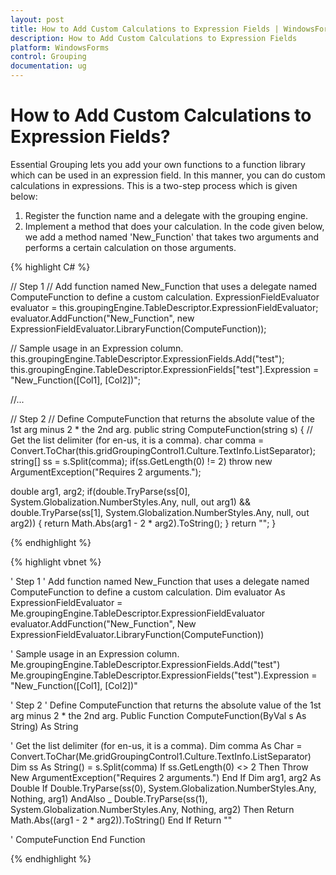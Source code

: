 ```yaml
---
layout: post
title: How to Add Custom Calculations to Expression Fields | WindowsForms | Syncfusion
description: How to Add Custom Calculations to Expression Fields
platform: WindowsForms
control: Grouping
documentation: ug
---
```

# How to Add Custom Calculations to Expression Fields?

Essential Grouping lets you add your own functions to a function library which can be used in an expression field. In this manner, you can do custom calculations in expressions. This is a two-step process which is given below:
1. Register the function name and a delegate with the grouping engine.
2. Implement a method that does your calculation.
   In the code given below, we add a method named 'New_Function' that takes two arguments and performs a certain calculation on those arguments.

{% highlight C# %}
 
// Step 1
// Add function named New_Function that uses a delegate named ComputeFunction to define a custom calculation.
ExpressionFieldEvaluator evaluator = this.groupingEngine.TableDescriptor.ExpressionFieldEvaluator;
evaluator.AddFunction("New_Function", new ExpressionFieldEvaluator.LibraryFunction(ComputeFunction));
 
// Sample usage in an Expression column.
this.groupingEngine.TableDescriptor.ExpressionFields.Add("test");
this.groupingEngine.TableDescriptor.ExpressionFields["test"].Expression = "New_Function([Col1], [Col2])";
 
//...
 
// Step 2
// Define ComputeFunction that returns the absolute value of the 1st arg minus 2 * the 2nd arg.
public string ComputeFunction(string s)
{
// Get the list delimiter (for en-us, it is a comma).
char comma = Convert.ToChar(this.gridGroupingControl1.Culture.TextInfo.ListSeparator);
string[] ss = s.Split(comma);
if(ss.GetLength(0) != 2)
throw new ArgumentException("Requires 2 arguments.");
 
double arg1, arg2;
if(double.TryParse(ss[0], System.Globalization.NumberStyles.Any, null, out arg1)
&& double.TryParse(ss[1], System.Globalization.NumberStyles.Any, null, out arg2))
{
return Math.Abs(arg1 - 2 * arg2).ToString();
}
return "";
}
 
{% endhighlight %}

{% highlight vbnet %}
 
' Step 1
' Add function named New_Function that uses a delegate named ComputeFunction to define a custom calculation.
Dim evaluator As ExpressionFieldEvaluator = Me.groupingEngine.TableDescriptor.ExpressionFieldEvaluator
evaluator.AddFunction("New_Function", New ExpressionFieldEvaluator.LibraryFunction(ComputeFunction))
 
' Sample usage in an Expression column.
Me.groupingEngine.TableDescriptor.ExpressionFields.Add("test")
Me.groupingEngine.TableDescriptor.ExpressionFields("test").Expression = "New_Function([Col1], [Col2])"
 
' Step 2
' Define ComputeFunction that returns the absolute value of the 1st arg minus 2 * the 2nd arg.
Public Function ComputeFunction(ByVal s As String) As String
 
' Get the list delimiter (for en-us, it is a comma).
Dim comma As Char = Convert.ToChar(Me.gridGroupingControl1.Culture.TextInfo.ListSeparator)
Dim ss As String() = s.Split(comma)
If ss.GetLength(0) <> 2 Then
Throw New ArgumentException("Requires 2 arguments.")
End If
Dim arg1, arg2 As Double
If Double.TryParse(ss(0), System.Globalization.NumberStyles.Any, Nothing, arg1) AndAlso _
Double.TryParse(ss(1), System.Globalization.NumberStyles.Any, Nothing, arg2) Then
Return Math.Abs((arg1 - 2 * arg2)).ToString()
End If
Return ""
 
' ComputeFunction
End Function  

{% endhighlight %}